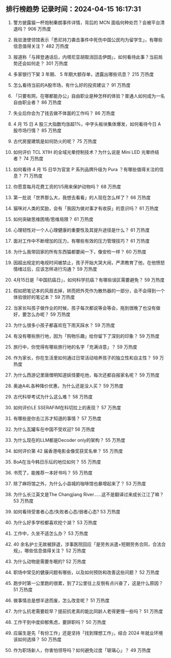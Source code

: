 
## 排行榜趋势 记录时间：2024-04-15 16:17:31
  
  1. 警方披露猫一杯炮制秦朗事件详情，背后的 MCN 面临何种处罚？会被平台清退吗？ 906 万热度
    
  2. 我驻澳使领馆表示「悉尼持刀袭击事件中死伤中国公民均为留学生」，有哪些信息值得关注？ 482 万热度
    
  3. 报道称「与拜登通话后，内塔尼亚胡取消回击伊朗」，如何看待此事？当前局势还会如何走？ 301 万热度
    
  4. 多家银行下架 3 年期、 5 年期大额存单，透露出哪些讯息？ 215 万热度
    
  5. 怎么看待当前的A股市场，有什么好的投资建议？ 91 万热度
    
  6. 「只要有网，在哪都能办公」自由职业是种怎样的体验？普通人如何成为一名自由职业者？ 86 万热度
    
  7. 失业后你会为了钱去做不体面的工作吗？ 86 万热度
    
  8. 4 月 15 日 A 股三大指数均涨超1%，中字头板块集体爆发，如何看待今日 A 股市场行情？ 85 万热度
    
  9. 古代房屋建筑是如何防火的呢？ 75 万热度
    
  10. 如何评价 TCL X11H 的全域光晕控制技术？为什么说是 Mini LED 光晕终结者？ 74 万热度
    
  11. 如何看待 4 月 15 日华为官宣 P 系列品牌升级为 Pura ？有哪些值得关注的信息？ 71 万热度
    
  12. 你愿意每月花费工资的1/5用来保护动物吗？ 68 万热度
    
  13. 第一批说「世界那么大，我想去看看」的人现在怎么样了？ 66 万热度
    
  14. 猫咪对人类的奖励，会有「我因为做对事才有收获」的意识吗？ 61 万热度
    
  15. 如何突破思维困境/思维局限？ 61 万热度
    
  16. 心理韧性对一个人心理健康的重要性及其提升途径是什么？ 61 万热度
    
  17. 面对工作中不断增加的压力，有哪些有效的压力管理技巧？ 61 万热度
    
  18. 为什么我带回家的所有东西猫都要闻一下，像安检一样？ 60 万热度
    
  19. 因超出规定的电视时间被禁止，孩子开始大哭大闹，严肃教育了他，在他愤怒情绪过后，应该怎样进行沟通？ 59 万热度
    
  20. 4月15日是「中国抗癌日」，如何科学抗癌？有哪些误区需要避免？ 59 万热度
    
  21. 假如把笔记本的风扇去掉，转而把外壳作为散热器的一部分，会不会得到一个体验很好的笔记本？ 59 万热度
    
  22. 当家长叫孩子做作业的时候，孩子每次都说等会等会，拖到很晚了也没有做好，要怎么办呢？ 59 万热度
    
  23. 为什么很多小孩子都喜欢在下雨天踩水？ 59 万热度
    
  24. 有没有哪些旅行地，因为「购物乐趣」给你留下了深刻的印象？ 59 万热度
    
  25. 旅行中，你觉得有哪些旅行地的名字「充满诗意」？ 59 万热度
    
  26. 作为家长，你在生活里如何通过日常活动培养孩子的独立性和自主性？ 59 万热度
    
  27. 为什么西游记里唐僧明知道妖怪要吃他，每次还都自报家名呢？ 59 万热度
    
  28. 奥迪A4L各种降价优惠，为什么还是没人买？ 59 万热度
    
  29. 古代科举考试为什么这么难？ 58 万热度
    
  30. 如何评价LE SSERAFIM在科切拉上的表现？ 57 万热度
    
  31. 有哪些是你去江苏才知道的事情？ 57 万热度
    
  32. 为什么瓦罐车在中国不受欢迎? 56 万热度
    
  33. 为什么现在的LLM都是Decoder only的架构？ 55 万热度
    
  34. 如何评价第 42 届香港电影金像奖获奖名单？ 55 万热度
    
  35. BoA在当今韩日乐坛的地位如何？ 55 万热度
    
  36. 书荒了，能推荐一本好书吗？ 55 万热度
    
  37. 除了麻将馆之外，为什么小县城的咖啡馆也暴增起来了？ 53 万热度
    
  38. 为什么长江英文是The Changjiang River……这不是翻译过来成长江江了嘛？ 53 万热度
    
  39. 如何看待受害者心态/失败者心态/弱者心态? 53 万热度
    
  40. 为什么好多学校都喜欢挖个湖？ 53 万热度
    
  41. 工作中，久坐不适怎么办？ 53 万热度
    
  42. 40 余名护士无故被辞退，涉事医院回应「是劳务派遣+短期劳务合同，合法合规」，哪些信息值得关注？ 52 万热度
    
  43. 为什么动物是需要冬眠的? 52 万热度
    
  44. 职场中常见的健康问题有哪些，以及如何预防和改善这些问题？ 52 万热度
    
  45. 跑步时第一公里跑的很累，到了2公里往上反倒有点兴奋了，这是什么原因？ 51 万热度
    
  46. 做事情总是想半途而废，怎么改变呢？ 51 万热度
    
  47. 为什么抗老需要趁早？提前抗老真的能比同龄人老得更慢一些吗？ 51 万热度
    
  48. 工作干到中度抑郁焦虑，要辞职吗？ 50 万热度
    
  49. 应届生是先「有份工作」还是坚持「找到理想工作」，结合 2024 年就业环境该如何选择？ 50 万热度
    
  50. 作为职场新人，你害怕领导吗？如何避免过度「玻璃心」？ 49 万热度
    
